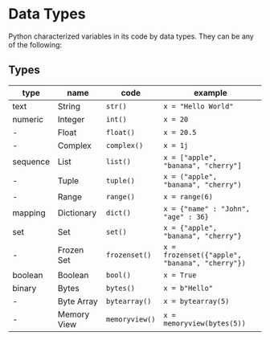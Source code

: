 # Data Types

Python characterized variables in its code by data types. They can be any of the following:

## Types

| type | name | code | example |
| - | - | - | - |
| text | String | ```str()``` | ```x = "Hello World"``` |
| numeric | Integer | ```int()``` | ```x = 20``` |
| - | Float | ```float()``` | ```x = 20.5``` |
| - | Complex | ```complex()``` | ```x = 1j``` |
| sequence | List | ```list()``` | ```x = ["apple", "banana", "cherry"]``` |
| - | Tuple | ```tuple()``` | ```x = ("apple", "banana", "cherry")``` |
| - | Range | ```range()``` | ```x = range(6)``` |
| mapping | Dictionary | ```dict()``` | ```x = {"name" : "John", "age" : 36}``` |
| set | Set | ```set()``` | ```x = {"apple", "banana", "cherry"}``` |
| - | Frozen Set | ```frozenset()``` | ```x = frozenset({"apple", "banana", "cherry"})``` |
| boolean | Boolean | ```bool()``` | ```x = True``` |
| binary | Bytes | ```bytes()``` | ```x = b"Hello"``` |
| - | Byte Array | ```bytearray()``` | ```x = bytearray(5)``` |
| - | Memory View | ```memoryview()``` | ```x = memoryview(bytes(5))``` |